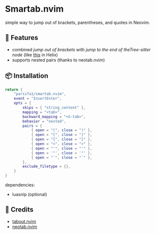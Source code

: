 # Smartab.nvim

simple way to jump out of brackets, parentheses, and quotes in Neovim.

## 🚀 Features
- combined *jump out of brackets* with *jump to the end of theTree-sitter node* (like [this](https://helix-editor.com/news/release-23-10-highlights/#smart-tab) in Helix)
- supports nested pairs (thanks to neotab.nvim)

## 📦 Installation

```lua
return {
    "parsifa1/smartab.nvim",
    event = "InsertEnter",
    opts = {
        skips = { "string_content" },
        mapping = "<tab>",
        backward_mapping = "<S-tab>",
        behavior = "nested",
        pairs = {
            { open = "(", close = ")" },
            { open = "[", close = "]" },
            { open = "{", close = "}" },
            { open = "<", close = ">" },
            { open = "'", close = "'" },
            { open = '"', close = '"' },
            { open = "`", close = "`" },
        },
        exclude_filetype = {},
    }
}

```

dependencies:

- luasnip (optional)

## 🙌 Credits

- [tabout.nvim](https://github.com/abecodes/tabout.nvim)
- [neotab.nvim](https://github.com/kawre/neotab.nvim)
